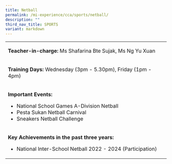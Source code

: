 ```yaml
---
title: Netball
permalink: /mi-experience/cca/sports/netball/
description: ""
third_nav_title: SPORTS
variant: markdown
---
```

<table style="minWidth: 25px">
<colgroup>
<col>
</colgroup>
<tbody>
<tr>
<td rowspan="1" colspan="1">
<p><strong>Teacher-in-charge:&nbsp;</strong>Ms Shafarina Bte Sujak, Ms Ng
Yu Xuan</p>
</td>
</tr>
<tr>
<td rowspan="1" colspan="1">
<p><strong>Training Days:&nbsp;</strong>Wednesday (3pm -  5.30pm), Friday (1pm - 4pm)</p>
</td>
</tr>
<tr>
<td rowspan="1" colspan="1">
<p><strong>Important Events:</strong>
<br>
</p>
<ul data-tight="true" class="tight">
	<li>National School Games A-Division Netball</li>
	<li>Pesta Sukan Netball Carnival</li>
  <li>Sneakers Netball Challenge</li>
</ul>
</td>
</tr>
<tr>
<td rowspan="1" colspan="1">
<p><strong>Key Achievements in the past three years:</strong>
<br>
</p>
<ul data-tight="true" class="tight">
<li>National Inter-School Netball 2022 - 2024 (Participation)</li>
</ul>
</td>
</tr>
</tbody>
</table>
<p></p>